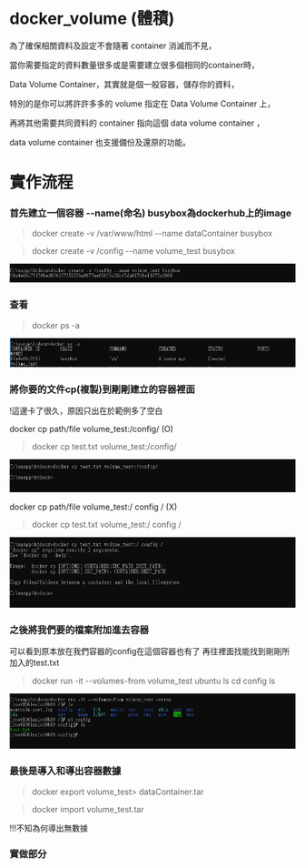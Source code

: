 # docker_volume (體積)
為了確保相關資料及設定不會隨著 container 消滅而不見，

當你需要指定的資料數量很多或是需要建立很多個相同的container時，

Data Volume Container，其實就是個一般容器，儲存你的資料，

特別的是你可以將許許多多的 volume 指定在 Data Volume Container 上，

再將其他需要共同資料的 container 指向這個 data volume container ，

data volume container 也支援備份及還原的功能。

# 實作流程

### 首先建立一個容器 --name(命名)  busybox為dockerhub上的image

>docker create -v /var/www/html --name dataContainer busybox

>docker create -v /config --name volume_test busybox

![](https://github.com/a121514191/docker_volume/blob/master/create_volume.PNG)

### 查看

>docker ps -a 

![](https://github.com/a121514191/docker_volume/blob/master/ps_create_volume.PNG)

### 將你要的文件cp(複製)到剛剛建立的容器裡面

!這邊卡了很久，原因只出在於範例多了空白

docker cp path/file volume_test:/config/ (O)
>docker cp test.txt volume_test:/config/ 

![](https://github.com/a121514191/docker_volume/blob/master/O.PNG)

docker cp path/file volume_test:/ config / (X)
>docker cp test.txt volume_test:/ config / 

![](https://github.com/a121514191/docker_volume/blob/master/X.PNG)



### 之後將我們要的檔案附加進去容器

可以看到原本放在我們容器的config在這個容器也有了
再往裡面找能找到剛剛所加入的test.txt

>docker run -it --volumes-from volume_test ubuntu 
>ls
>cd config
>ls

![](https://github.com/a121514191/docker_volume/blob/master/volume-from.PNG)

### 最後是導入和導出容器數據

>docker export  volume_test> dataContainer.tar

>docker import  volume_test.tar

!!!不知為何導出無數據

### 實做部分


